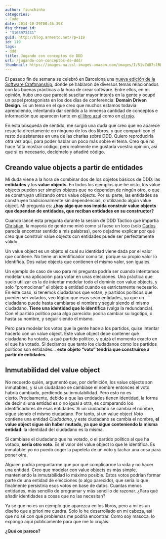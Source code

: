 ```yaml
---
author: fiunchinho
categories:
- Code
date: 2014-10-29T00:46:39Z
dsq_thread_id:
- "3166973431"
guid: http://blog.armesto.net/?p=119
id: 119
tags:
- ddd
title: Jugando con conceptos de DDD
url: /jugando-con-conceptos-de-ddd/
thumbnail: https://images-na.ssl-images-amazon.com/images/I/51sZW87slRL._SX375_BO1,204,203,200_.jpg
---
```


El pasado fin de semana se celebró en Barcelona una <a title="Software Craftmanship Barcelona" href="http://www.softwarecraftsmanshipbarcelona.org/" target="_blank">nueva edición de la Software Craftmanship</a>, donde se hablaron de diversos temas relacionados con las buenas prácticas a la hora de crear software. Entre ellos, en mi opinión, hubo uno que pareció suscitar mayor interés en la gente y ocupó un papel protagonista en los dos días de conferencia: **Domain Driven Design**. Es un tema en el que creo que muchos estamos todavía aprendiendo, intentando dar sentido a la inmensa cantidad de conceptos e información que aparecen tanto en <a title="DDD - Eric Evans" href="http://www.amazon.es/Domain-Driven-Design-Tackling-Complexity-Software/dp/0321125215" target="_blank">el libro azul</a> como en <a title="DDD - Vaughn Vernon" href="http://www.amazon.es/gp/product/0321834577/ref=pd_lpo_sbs_dp_ss_1?pf_rd_p=479290847&pf_rd_s=lpo-top-stripe&pf_rd_t=201&pf_rd_i=0321125215&pf_rd_m=A1AT7YVPFBWXBL&pf_rd_r=1N6RWXVM4AFMHH9P0EGZ" target="_blank">el rojo</a>.

En esta búsqueda de sentido, me surgió una duda que creo que no aparece resuelta directamente en ninguno de los dos libros, y que compartí con el resto de asistentes en una de las charlas sobre DDD. Quiero reproducirla otra vez aquí, para poder hablar un poco más sobre el tema. Creo que no hace falta mostrar código, pero realmente me gustaría vuestra opinión, así que si es necesario, decídmelo y añadiré código.

<!--more-->

## Creando value objects a partir de entidades

Mi duda viene a la hora de combinar dos de los objetos básicos de DDD: las **entidades** y los **value objects**. En todos los ejemplos que he visto, los value objects pueden ser simples objetos que no dependen de ningún otro, o que se construyan utilizando otros value objects. Por su parte, las entidades se construyen tradicionalmente sin dependencias, o utilizando algún value object. Mi pregunta es: **¿hay algo que nos impida construir value objects que dependan de entidades, que reciban entidades en su constructor?**

Cuando lancé esta pregunta durante la sesión de DDD Táctico que impartía <a title="Christian Soronellas" href="https://twitter.com/theUniC" target="_blank">Christian</a>, la mayoría de gente me miró como si fuese un loco (solo <a title="Carlos Ble" href="https://twitter.com/carlosble/" target="_blank">Carlos</a> parecía encontrar sentido a mis palabras), pero dejadme explicar por qué creo que construir value objects con entidades puede ser perfectamente válido.

Un value object es un objeto el cual su identidad viene dada por el valor que contiene. No tiene un identificador como tal, porque su propio valor lo identifica. Dos value objects que contienen el mismo valor, son iguales.

Un ejemplo de caso de uso para mi pregunta podría ser cuando intentamos modelar una aplicación para votar en unas elecciones. Una práctica que suelo utilizar es la de intentar modelar todo el dominio con value objects, y solo &#8220;promocionar&#8221; el objeto a entidad cuando es estrictamente necesario. En este caso, si tenemos ciudadanos que votan, y partidos políticos que pueden ser votados, veo lógico que esos sean entidades, ya que un ciudadano puede hasta cambiarse el nombre y seguir siendo el mismo ciudadano. **Tiene una identidad que lo identifica** (valga la redundancia). Con el partido político pasa algo parecido: podría cambiar su logotipo, o hasta su nombre, y seguir siendo el mismo.

Pero para modelar los votos que la gente hace a los partidos, quise intentar hacerlo con un value object. Este value object debe contener qué ciudadano ha votado, a qué partido político, y quizá el momento exacto en el que ha votado. Si decíamos que tanto los ciudadanos como los partidos políticos son entidades&#8230; **este objeto &#8220;voto&#8221; tendría que construirse a partir de entidades**.

## Inmutabilidad del value object

No recuerdo quién, argumentó que, por definición, los value objects son inmutables, y si un ciudadano se cambiase el nombre entonces el voto habría cambiado, perdiendo su inmutabilidad. Pero esto no es cierto. Precisamente, debido a que las entidades tienen identidad, la forma de decir si una entidad es o no igual a otra, es comparando los identificadores de esas entidades. Si un ciudadano se cambia el nombre, sigue siendo el mismo ciudadano. Por tanto, si un value object _Voto_ contiene una entidad _Ciudadano_, y este ciudadano se cambia el nombre, **el value object sigue sin haber mutado, ya que sigue conteniendo la misma entidad**: la identidad del ciudadano es la misma.

Si cambiase el ciudadano que ha votado, o el partido político al que ha votado, **sería otro voto**. Es el valor del value object lo que le identifica. Es inmutable: yo no puedo coger la papeleta de un voto y tachar una cosa para poner otra.

Alguien podría preguntarme que por qué complicarme la vida y no hacer una entidad. Creo que modelar con value objects es más simple, manteniendo la inmutabilidad lo máximo posible. Estos votos podrían formar parte de una entidad de elecciones (o algo parecido), que sería lo que finalmente persistiría esos votos en base de datos. Cuantas menos entidades, más sencillo de programar y más sencillo de razonar. ¿Para qué añadir identidades a cosas que no las necesitan?

Ya sé que no es un ejemplo que aparezca en los libros, pero a mí es un diseño que a priori me cuadra. Solo lo he desarrollado en mi cabeza, así que no sé con qué problemas me podría encontrar. Como soy masoca, lo expongo aquí públicamente para que me lo crujáis.

**¿Qué os parece?**